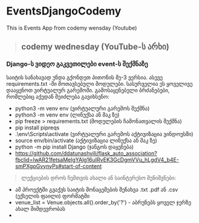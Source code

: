 # EventsDjangoCodemy

This is Events App from codemy wensday (Youtube)
<br />
> ## codemy wednesday (YouTube-ს არხი)

### Django-ს ვიდეო გაკვეთილები event-ს შექმნაზე

საიტის სანახავად უნდა გქონდეთ პითონის მე-3 ვერსია.
ასევე requirements.txt -ში მოთავსებული მოდულები.
სასურველია ეს ყოველივე დააყენოთ ვირტუალურ გარემოში.
გამოსაყენებელი ბრძანებები, რომლებიც აქედან შეიძლება გავიხსენო:
* python3 -m venv env (ვირტუალური გარემოს შექმნა) 
* python3 -m venv env (ლინუქსა ან მაკ ზე)
* pip freeze > requirements.txt (მოდულების ჩამონათვალის შექმნა)
* pip install pipreqs
* .\env\Scripts\activate (ვირტუალური გარემოს აქტივიზაცია ვინდოუსში)
* source env/bin/activate (აქტივიზაცია ლინუქსა ან მაკ ზე)
* python -m pip install Django (ჯანგოს დაყენება)
* https://github.com/ddatunashvili/flask_auto_association?fbclid=IwAR21fetsaMelgYAlg16uIRvEK3GcDgmVVu_hLgdV4_b4E-smPXgpGvynyPs#start-of-content

> ლექციების დროს ჩემთვის ახალი ან საინტერესო შენიშვნები:
* ამ პროექტში გვაქვს საიტის მონაცემების შენახვა .txt .pdf ან .csv (ექსელის ფაილი) ფორმატში
* venue_list = Venue.objects.all().order_by('?') - აბრუნებს ყოველ ჯერზე ახალ მიმდევრობას
* 


